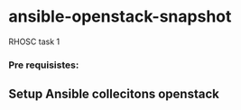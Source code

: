 # ansible-openstack-snapshot
RHOSC task 1

### Pre requisistes: 
## Setup Ansible collecitons openstack

